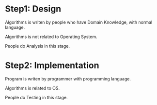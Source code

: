 # **Step1: Design**

Algorithms is writen by people who have Domain Knowledge, with normal language.

Algorithms is not related to Operating System.

People do Analysis in this stage.


# **Step2: Implementation**

Program is writen by programmer with programming language.

Algorithms is related to OS.

People do Testing in this stage.
